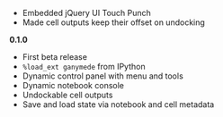 * Embedded jQuery UI Touch Punch
* Made cell outputs keep their offset on undocking

__0.1.0__

* First beta release
* `%load_ext ganymede` from IPython
* Dynamic control panel with menu and tools
* Dynamic notebook console
* Undockable cell outputs
* Save and load state via notebook and cell metadata
